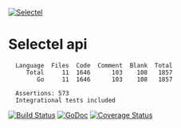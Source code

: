 [![Selectel](http://blog.selectel.ru/wp-content/themes/selectel/static/img/selectel.png)](https://selectel.ru/)

Selectel api
=======
```
  Language  Files  Code  Comment  Blank  Total
     Total     11  1646      103    108   1857
        Go     11  1646      103    108   1857

  Assertions: 573
  Integrational tests included
```

[![Build Status](https://travis-ci.org/ernado/selectel.svg?branch=master)](https://travis-ci.org/ernado/selectel)
[![GoDoc](https://godoc.org/github.com/ernado/selectel?status.svg)](https://godoc.org/github.com/ernado/selectel)
[![Coverage Status](https://img.shields.io/coveralls/ernado/selectel.svg)](https://coveralls.io/r/ernado/selectel)


